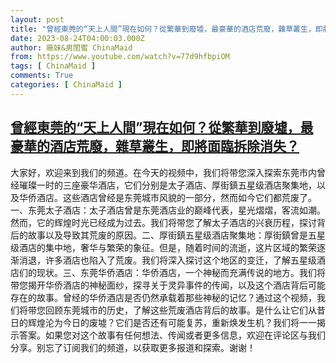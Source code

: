 ```yaml
---
layout: post
title: "曾經東莞的“天上人間”現在如何？從繁華到廢墟，最豪華的酒店荒廢，雜草叢生，即將面臨拆除消失？"
date: 2023-08-24T04:00:03.000Z
author: 廠妹&男閨蜜 ChinaMaid
from: https://www.youtube.com/watch?v=77d9hfbpiOM
tags: [ ChinaMaid ]
comments: True
categories: [ ChinaMaid ]
---
```

<!--1692849603000-->
[曾經東莞的“天上人間”現在如何？從繁華到廢墟，最豪華的酒店荒廢，雜草叢生，即將面臨拆除消失？](https://www.youtube.com/watch?v=77d9hfbpiOM)
------

<div>
大家好，欢迎来到我们的频道。在今天的视频中，我们将带您深入探索东莞市内曾经璀璨一时的三座豪华酒店，它们分别是太子酒店、厚街鎮五星级酒店聚集地，以及华侨酒店。这些酒店曾经是东莞城市风貌的一部分，然而如今它们都荒废了。一、东莞太子酒店：太子酒店曾是东莞酒店业的巅峰代表，星光熠熠，客流如潮。然而，它的辉煌时光已经成为过去。我们将带您了解太子酒店的兴衰历程，探讨背后的故事以及导致其荒废的原因。二、厚街鎮五星级酒店聚集地：厚街鎮曾是五星级酒店的集中地，奢华与繁荣的象征。但是，随着时间的流逝，这片区域的繁荣逐渐消退，许多酒店也陷入了荒废。我们将深入探讨这个地区的变迁，了解五星级酒店们的现状。三、东莞华侨酒店：华侨酒店，一个神秘而充满传说的地方。我们将带您揭开华侨酒店的神秘面纱，探寻关于灵异事件的传闻，以及这个酒店背后可能存在的故事。曾经的华侨酒店是否仍然承载着那些神秘的记忆？通过这个视频，我们将带您回顾东莞城市的历史，了解这些荒废酒店背后的故事。是什么让它们从昔日的辉煌沦为今日的废墟？它们是否还有可能复苏，重新焕发生机？我们将一一揭示答案。如果您对这个故事有任何想法、传闻或者更多信息，欢迎在评论区与我们分享。别忘了订阅我们的频道，以获取更多报道和探索。谢谢！
</div>
